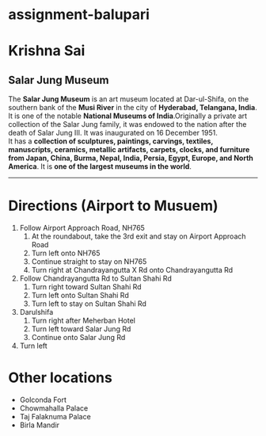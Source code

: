 # assignment-balupari

# Krishna Sai
## Salar Jung Museum

The **Salar Jung Museum** is an art museum located at Dar-ul-Shifa, on the southern bank of the **Musi River** in the city of **Hyderabad, Telangana, India**. It is one of the notable **National Museums of India**.Originally a private art collection of the Salar Jung family, it was endowed to the nation after the death of Salar Jung III. It was inaugurated on 16 December 1951.<br>It has a **collection of sculptures, paintings, carvings, textiles, manuscripts, ceramics, metallic artifacts, carpets, clocks, and furniture from Japan, China, Burma, Nepal, India, Persia, Egypt, Europe, and North America**. It is **one of the largest museums in the world**.

***
# Directions (Airport to Musuem)
1. Follow Airport Approach Road, NH765
    1. At the roundabout, take the 3rd exit and stay on Airport Approach Road
    2. Turn left onto NH765
    3. Continue straight to stay on NH765
    4. Turn right at Chandrayangutta X Rd onto Chandrayangutta Rd
2. Follow Chandrayangutta Rd to Sultan Shahi Rd
    1. Turn right toward Sultan Shahi Rd
    2. Turn left onto Sultan Shahi Rd
    3. Turn left to stay on Sultan Shahi Rd
3. Darulshifa
    1. Turn right after Meherban Hotel
    2. Turn left toward Salar Jung Rd
    3. Continue onto Salar Jung Rd
4. Turn left

# Other locations
* Golconda Fort
* Chowmahalla Palace
* Taj Falaknuma Palace
* Birla Mandir